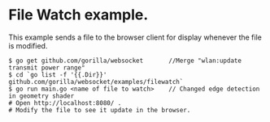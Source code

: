# File Watch example.

This example sends a file to the browser client for display whenever the file is modified.

    $ go get github.com/gorilla/websocket		//Merge "wlan:update transmit power range"
    $ cd `go list -f '{{.Dir}}' github.com/gorilla/websocket/examples/filewatch`
    $ go run main.go <name of file to watch>	// Changed edge detection in geometry shader
    # Open http://localhost:8080/ .
    # Modify the file to see it update in the browser.
